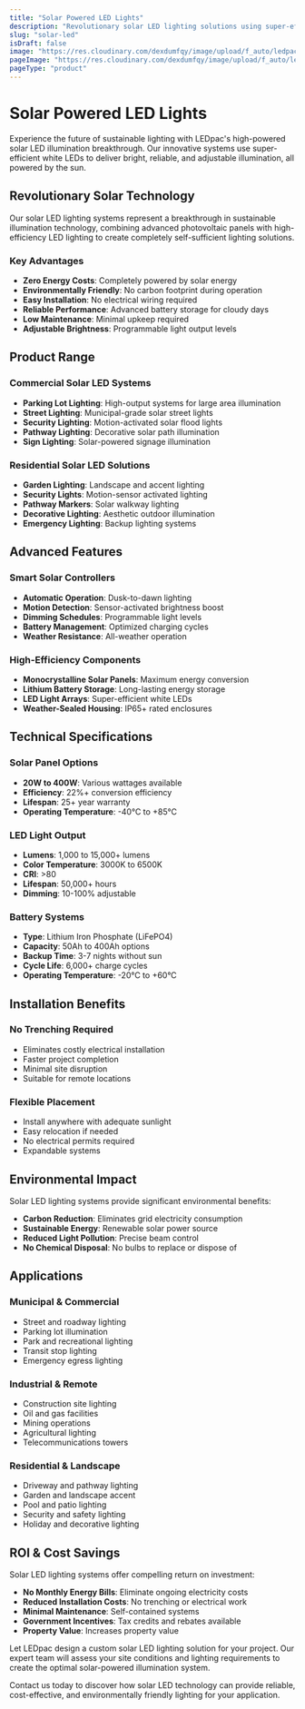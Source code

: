 ```yaml
---
title: "Solar Powered LED Lights"
description: "Revolutionary solar LED lighting solutions using super-efficient white LEDs for reliable, eco-friendly illumination."
slug: "solar-led"
isDraft: false
image: "https://res.cloudinary.com/dexdumfqy/image/upload/f_auto/ledpac/products/solar-night-light_qvvfgr.jpg"
pageImage: "https://res.cloudinary.com/dexdumfqy/image/upload/f_auto/ledpac/products/solar-night-light_qvvfgr.jpg"
pageType: "product"
---
```


# Solar Powered LED Lights

Experience the future of sustainable lighting with LEDpac's high-powered solar LED illumination breakthrough. Our innovative systems use super-efficient white LEDs to deliver bright, reliable, and adjustable illumination, all powered by the sun.

## Revolutionary Solar Technology

Our solar LED lighting systems represent a breakthrough in sustainable illumination technology, combining advanced photovoltaic panels with high-efficiency LED lighting to create completely self-sufficient lighting solutions.

### Key Advantages

- **Zero Energy Costs**: Completely powered by solar energy
- **Environmentally Friendly**: No carbon footprint during operation
- **Easy Installation**: No electrical wiring required
- **Reliable Performance**: Advanced battery storage for cloudy days
- **Low Maintenance**: Minimal upkeep required
- **Adjustable Brightness**: Programmable light output levels

## Product Range

### Commercial Solar LED Systems
- **Parking Lot Lighting**: High-output systems for large area illumination
- **Street Lighting**: Municipal-grade solar street lights
- **Security Lighting**: Motion-activated solar flood lights
- **Pathway Lighting**: Decorative solar path illumination
- **Sign Lighting**: Solar-powered signage illumination

### Residential Solar LED Solutions
- **Garden Lighting**: Landscape and accent lighting
- **Security Lights**: Motion-sensor activated lighting
- **Pathway Markers**: Solar walkway lighting
- **Decorative Lighting**: Aesthetic outdoor illumination
- **Emergency Lighting**: Backup lighting systems

## Advanced Features

### Smart Solar Controllers
- **Automatic Operation**: Dusk-to-dawn lighting
- **Motion Detection**: Sensor-activated brightness boost
- **Dimming Schedules**: Programmable light levels
- **Battery Management**: Optimized charging cycles
- **Weather Resistance**: All-weather operation

### High-Efficiency Components
- **Monocrystalline Solar Panels**: Maximum energy conversion
- **Lithium Battery Storage**: Long-lasting energy storage
- **LED Light Arrays**: Super-efficient white LEDs
- **Weather-Sealed Housing**: IP65+ rated enclosures

## Technical Specifications

### Solar Panel Options
- **20W to 400W**: Various wattages available
- **Efficiency**: 22%+ conversion efficiency
- **Lifespan**: 25+ year warranty
- **Operating Temperature**: -40°C to +85°C

### LED Light Output
- **Lumens**: 1,000 to 15,000+ lumens
- **Color Temperature**: 3000K to 6500K
- **CRI**: >80
- **Lifespan**: 50,000+ hours
- **Dimming**: 10-100% adjustable

### Battery Systems
- **Type**: Lithium Iron Phosphate (LiFePO4)
- **Capacity**: 50Ah to 400Ah options
- **Backup Time**: 3-7 nights without sun
- **Cycle Life**: 6,000+ charge cycles
- **Operating Temperature**: -20°C to +60°C

## Installation Benefits

### No Trenching Required
- Eliminates costly electrical installation
- Faster project completion
- Minimal site disruption
- Suitable for remote locations

### Flexible Placement
- Install anywhere with adequate sunlight
- Easy relocation if needed
- No electrical permits required
- Expandable systems

## Environmental Impact

Solar LED lighting systems provide significant environmental benefits:

- **Carbon Reduction**: Eliminates grid electricity consumption
- **Sustainable Energy**: Renewable solar power source
- **Reduced Light Pollution**: Precise beam control
- **No Chemical Disposal**: No bulbs to replace or dispose of

## Applications

### Municipal & Commercial
- Street and roadway lighting
- Parking lot illumination
- Park and recreational lighting
- Transit stop lighting
- Emergency egress lighting

### Industrial & Remote
- Construction site lighting
- Oil and gas facilities
- Mining operations
- Agricultural lighting
- Telecommunications towers

### Residential & Landscape
- Driveway and pathway lighting
- Garden and landscape accent
- Pool and patio lighting
- Security and safety lighting
- Holiday and decorative lighting

## ROI & Cost Savings

Solar LED lighting systems offer compelling return on investment:

- **No Monthly Energy Bills**: Eliminate ongoing electricity costs
- **Reduced Installation Costs**: No trenching or electrical work
- **Minimal Maintenance**: Self-contained systems
- **Government Incentives**: Tax credits and rebates available
- **Property Value**: Increases property value

Let LEDpac design a custom solar LED lighting solution for your project. Our expert team will assess your site conditions and lighting requirements to create the optimal solar-powered illumination system.

Contact us today to discover how solar LED technology can provide reliable, cost-effective, and environmentally friendly lighting for your application.

